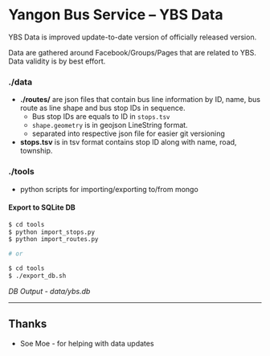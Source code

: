 # Yangon Bus Service – YBS Data

YBS Data is improved update-to-date version of officially released version.

Data are gathered around Facebook/Groups/Pages that are related to YBS. Data validity is by best effort.

### ./data

- **./routes/** are json files that contain bus line information by ID, name, bus route as line shape and bus stop IDs in sequence.
  - Bus stop IDs are equals to ID in `stops.tsv`
  - `shape.geometry` is in geojson LineString format.
  - separated into respective json file for easier git versioning
- **stops.tsv** is in tsv format contains stop ID along with name, road, township.

### ./tools

- python scripts for importing/exporting to/from mongo

#### Export to SQLite DB

```bash
$ cd tools
$ python import_stops.py
$ python import_routes.py

# or

$ cd tools
$ ./export_db.sh
```

_DB Output - data/ybs.db_

---

## Thanks

- Soe Moe - for helping with data updates
